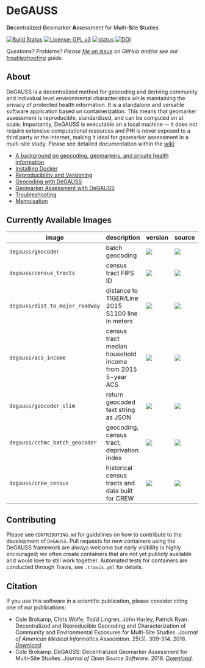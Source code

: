 # DeGAUSS

**De**centralized **G**eomarker **A**ssessment for M**u**lti-**S**ite **S**tudies  

[![Build Status](https://travis-ci.org/cole-brokamp/DeGAUSS.svg?branch=v0.5)](https://travis-ci.org/cole-brokamp/DeGAUSS)
[![License: GPL v3](https://img.shields.io/badge/License-GPL%20v3-blue.svg)](http://www.gnu.org/licenses/gpl-3.0)
[![status](http://joss.theoj.org/papers/51cadcd9bce9b42b6164e71cf708eb81/status.svg)](http://joss.theoj.org/papers/51cadcd9bce9b42b6164e71cf708eb81)
[![DOI](https://zenodo.org/badge/79760093.svg)](https://zenodo.org/badge/latestdoi/79760093)

*Questions? Problems? Please [file an issue](https://github.com/cole-brokamp/DeGAUSS/issues/new) on GitHub and/or see our [troubleshooting](https://github.com/cole-brokamp/DeGAUSS/wiki/Troubleshooting) guide.*

## About

DeGAUSS is a decentralized method for geocoding and deriving community and individual level environmental characteristics while maintaining the privacy of protected health information. It is a standalone and versatile software application based on containerization.  This means that geomarker assessment is reproducible, standardized, and can be computed on at scale. Importantly, DeGAUSS is executable on a local machine -- it does not require extensive computational resources and PHI is never exposed to a third party or the internet, making it ideal for geomarker assessment in a multi-site study. Please see detailed documentation within the [wiki](https://github.com/cole-brokamp/DeGAUSS/wiki):

- [A background on geocoding, geomarkers, and private health information](https://github.com/cole-brokamp/DeGAUSS/wiki/Background)
- [Installing Docker](https://github.com/cole-brokamp/DeGAUSS/wiki/Installing-Docker)
- [Reproducibility and Versioning](https://github.com/cole-brokamp/DeGAUSS/wiki/Reproducibility-and-Versioning)
- [Geocoding with DeGAUSS](https://github.com/cole-brokamp/DeGAUSS/wiki/Geocoding-with-DeGAUSS)
- [Geomarker Assessment with DeGAUSS](https://github.com/cole-brokamp/DeGAUSS/wiki/Geomarker-Assessment-with-DeGAUSS)
- [Troubleshooting](https://github.com/cole-brokamp/DeGAUSS/wiki/Troubleshooting)
- [Memoisation](https://github.com/cole-brokamp/DeGAUSS/wiki/Memoisation)

## Currently Available Images

| **image** |  **description** | **version** | **source** | **build** |
|-----------|------------------|-------------|------------|------------------|
`degauss/geocoder` | batch geocoding | [![](https://img.shields.io/github/tag-date/cole-brokamp/geocoder.svg?label=&style=flat-square)](https://github.com/cole-brokamp/geocoder/releases) | [![](https://img.shields.io/github/languages/code-size/cole-brokamp/geocoder.svg?colorB=9cf&label=&logo=github&logoColor=black&style=flat-square)](https://github.com/cole-brokamp/geocoder) | [![](https://img.shields.io/docker/automated/degauss/geocoder.svg?label=&logo=docker&style=flat-square)](https://cloud.docker.com/u/degauss/repository/docker/degauss/geocoder) | 
`degauss/census_tracts`  | census tract FIPS ID | [![](https://img.shields.io/github/tag-date/cole-brokamp/DeGAUSS.svg?label=&style=flat-square)](https://github.com/cole-brokamp/DeGAUSS/releases) | [![](https://img.shields.io/github/languages/code-size/cole-brokamp/DeGAUSS.svg?colorB=9cf&label=&logo=github&logoColor=black&style=flat-square)](https://github.com/cole-brokamp/DeGAUSS/tree/master/census_tracts) | [![](https://img.shields.io/docker/automated/degauss/census_tracts.svg?label=&logo=docker&style=flat-square)](https://cloud.docker.com/u/degauss/repository/docker/degauss/census_tracts) | 
`degauss/dist_to_major_roadway` | distance to TIGER/Line 2015 S1100 line in meters | [![](https://img.shields.io/github/tag-date/cole-brokamp/DeGAUSS.svg?label=&style=flat-square)](https://github.com/cole-brokamp/DeGAUSS/releases) | [![](https://img.shields.io/github/languages/code-size/cole-brokamp/DeGAUSS.svg?colorB=9cf&label=&logo=github&logoColor=black&style=flat-square)](https://github.com/cole-brokamp/DeGAUSS/tree/master/dist_to_major_roadway) | [![](https://img.shields.io/docker/automated/degauss/dist_to_major_roadway.svg?label=&logo=docker&style=flat-square)](https://cloud.docker.com/u/degauss/repository/docker/degauss/dist_to_major_roadway) | 
`degauss/acs_income` | census tract median household income from 2015 5-year ACS | [![](https://img.shields.io/github/tag-date/cole-brokamp/DeGAUSS.svg?label=&style=flat-square)](https://github.com/cole-brokamp/DeGAUSS/releases) | [![](https://img.shields.io/github/languages/code-size/cole-brokamp/DeGAUSS.svg?colorB=9cf&label=&logo=github&logoColor=black&style=flat-square)](https://github.com/cole-brokamp/DeGAUSS/tree/master/ACS_income) | [![](https://img.shields.io/docker/automated/degauss/acs_income.svg?label=&logo=docker&style=flat-square)](https://cloud.docker.com/u/degauss/repository/docker/degauss/acs_income) | 
`degauss/geocoder_slim` | return geocoded text string as JSON | [![](https://img.shields.io/github/tag-date/cole-brokamp/geocoder_slim.svg?label=&style=flat-square)](https://github.com/cole-brokamp/geocoder_slim/releases) | [![](https://img.shields.io/github/languages/code-size/cole-brokamp/geocoder_slim.svg?colorB=9cf&label=&logo=github&logoColor=black&style=flat-square)](https://github.com/cole-brokamp/geocoder_slim) | [![](https://img.shields.io/docker/automated/degauss/geocoder_slim.svg?label=&logo=docker&style=flat-square)](https://cloud.docker.com/u/degauss/repository/docker/degauss/geocoder_slim) | 
| `degauss/cchmc_batch_geocoder` | geocoding, census tract, deprivation index | [![](https://img.shields.io/github/tag-date/cole-brokamp/cchmc_batch_geocoder.svg?label=&style=flat-square)](https://github.com/cole-brokamp/cchmc_batch_geocoder/releases) | [![](https://img.shields.io/github/languages/code-size/cole-brokamp/cchmc_batch_geocoder.svg?colorB=9cf&label=&logo=github&logoColor=black&style=flat-square)](https://github.com/cole-brokamp/cchmc_batch_geocoder) | [![](https://img.shields.io/docker/automated/degauss/cchmc_batch_geocoder.svg?label=&logo=docker&style=flat-square)](https://cloud.docker.com/u/degauss/repository/docker/degauss/cchmc_batch_geocoder) | 
`degauss/crew_census` | historical census tracts and data built for CREW | [![](https://img.shields.io/github/tag-date/cole-brokamp/crew_census.svg?label=&style=flat-square)](https://github.com/cole-brokamp/crew_census/releases) | [![](https://img.shields.io/github/languages/code-size/cole-brokamp/crew_census.svg?colorB=9cf&label=&logo=github&logoColor=black&style=flat-square)](https://github.com/cole-brokamp/crew_census) | [![Docker Repository on Quay](https://quay.io/repository/degauss/crew_census/status?token=7eaa4f26-4a6c-498f-86d9-dd0e68be5fc4")](https://quay.io/repository/degauss/crew_census)


## Contributing

Please see `CONTRIBUTING.md` for guidelines on how to contribute to the development of `DeGAUSS`. Pull requests for new containers using the DeGAUSS framework are always welcome but early visibility is highly encouraged; we often create containers that are not yet publicly available and would love to still work together. Automated tests for containers are conducted through Travis, see `.travis.yml` for details.

## Citation

If you use this software in a scientific publication, please consider citing one of our publications:

- Cole Brokamp, Chris Wolfe, Todd Lingren, John Harley, Patrick Ryan. Decentralized and Reproducible Geocoding and Characterization of Community and Environmental Exposures for Multi-Site Studies. *Journal of American Medical Informatics Association*. 25(3). 309-314. 2018. [*Download*](https://colebrokamp-website.s3.amazonaws.com/publications/Brokamp_JAMIA_2017.pdf).
- Cole Brokamp. DeGAUSS: Decentralized Geomarker Assessment for Multi-Site Studies. *Journal of Open Source Software*. 2018. [*Download*](https://colebrokamp-website.s3.amazonaws.com/publications/Brokamp_JOSS_2018.pdf).
